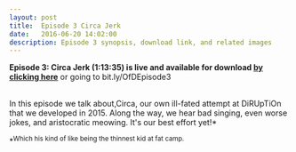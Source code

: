 ```yaml
---
layout: post
title:  Episode 3 Circa Jerk
date:   2016-06-20 14:02:00
description: Episode 3 synopsis, download link, and related images
---
```

<strong>Episode 3: Circa Jerk (1:13:35) is live and available for download <a href="https://bit.ly/OfDEpisode3"> by clicking here</a></strong> or going to bit.ly/OfDEpisode3
<br>
<br>
<p>In this episode we talk about,Circa, our own ill-fated attempt at DiRUpTiOn that we developed in 2015. Along the way, we hear bad singing, even worse jokes, and aristocratic meowing.
It's our best effort yet!*
</p>



*<sup>Which his kind of like being the thinnest kid at fat camp.</sup>








